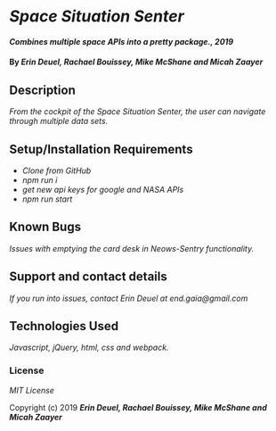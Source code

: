 # _Space Situation Senter_

#### _Combines multiple space APIs into a pretty package., 2019_

#### By _**Erin Deuel, Rachael Bouissey, Mike McShane and Micah Zaayer**_

## Description

_From the cockpit of the Space Situation Senter, the user can navigate through multiple data sets._

## Setup/Installation Requirements

* _Clone from GitHub_
* _npm run i_
* _get new api keys for google and NASA APIs_
* _npm run start_






## Known Bugs

_Issues with emptying the card desk in Neows-Sentry functionality._

## Support and contact details

_If you run into issues, contact Erin Deuel at end.gaia@gmail.com_

## Technologies Used

_Javascript, jQuery, html, css and webpack._

### License

*MIT License*

Copyright (c) 2019 **_Erin Deuel, Rachael Bouissey, Mike McShane and Micah Zaayer_**
